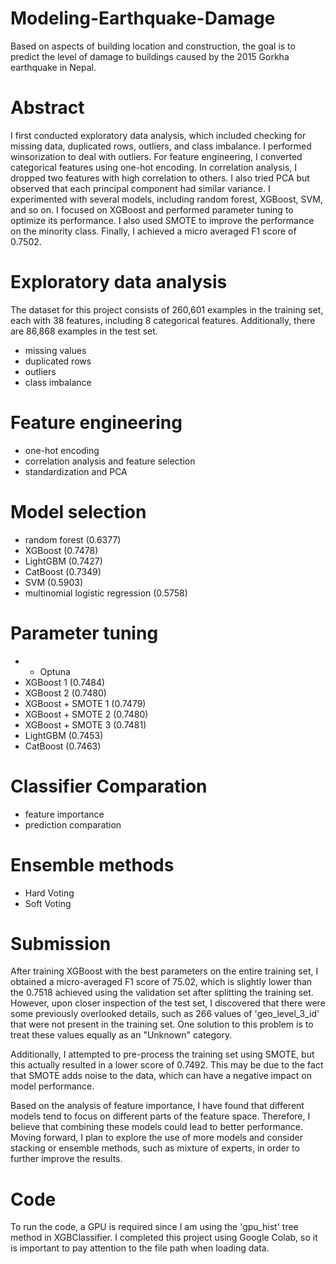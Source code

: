 # Modeling-Earthquake-Damage
Based on aspects of building location and construction, the goal is to predict the level of damage to buildings caused by the 2015 Gorkha earthquake in Nepal.

# Abstract
I first conducted exploratory data analysis, which included checking for missing data, duplicated rows, outliers, and class imbalance. I performed winsorization to deal with outliers. For feature engineering, I converted categorical features using one-hot encoding. In correlation analysis, I dropped two features with high correlation to others. I also tried PCA but observed that each principal component had similar variance. I experimented with several models, including random forest, XGBoost, SVM, and so on. I focused on XGBoost and performed parameter tuning to optimize its performance. I also used SMOTE to improve the performance on the minority class. Finally, I achieved a micro averaged F1 score of 0.7502.

# Exploratory data analysis
The dataset for this project consists of 260,601 examples in the training set, each with 38 features, including 8 categorical features. Additionally, there are 86,868 examples in the test set.

- missing values
- duplicated rows
- outliers
- class imbalance

# Feature engineering
- one-hot encoding
- correlation analysis and feature selection
- standardization and PCA

# Model selection
- random forest (0.6377)
- XGBoost (0.7478)
- LightGBM (0.7427)
- CatBoost (0.7349)
- SVM (0.5903)
- multinomial logistic regression (0.5758)

# Parameter tuning
- - Optuna
- XGBoost 1 (0.7484)
- XGBoost 2 (0.7480)
- XGBoost + SMOTE 1 (0.7479)
- XGBoost + SMOTE 2 (0.7480)
- XGBoost + SMOTE 3 (0.7481)
- LightGBM (0.7453)
- CatBoost (0.7463)

# Classifier Comparation
- feature importance
- prediction comparation

# Ensemble methods
- Hard Voting
- Soft Voting

# Submission
After training XGBoost with the best parameters on the entire training set, I obtained a micro-averaged F1 score of 75.02, which is slightly lower than the 0.7518 achieved using the validation set after splitting the training set. However, upon closer inspection of the test set, I discovered that there were some previously overlooked details, such as 266 values of 'geo_level_3_id' that were not present in the training set. One solution to this problem is to treat these values equally as an "Unknown" category.

Additionally, I attempted to pre-process the training set using SMOTE, but this actually resulted in a lower score of 0.7492. This may be due to the fact that SMOTE adds noise to the data, which can have a negative impact on model performance.

Based on the analysis of feature importance, I have found that different models tend to focus on different parts of the feature space. Therefore, I believe that combining these models could lead to better performance. Moving forward, I plan to explore the use of more models and consider stacking or ensemble methods, such as mixture of experts, in order to further improve the results.

# Code
To run the code, a GPU is required since I am using the 'gpu_hist' tree method in XGBClassifier. I completed this project using Google Colab, so it is important to pay attention to the file path when loading data.

